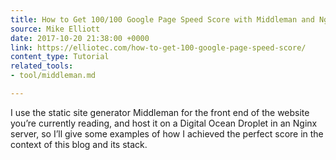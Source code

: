 ```yaml
---
title: How to Get 100/100 Google Page Speed Score with Middleman and Nginx
source: Mike Elliott
date: 2017-10-20 21:38:00 +0000
link: https://elliotec.com/how-to-get-100-google-page-speed-score/
content_type: Tutorial
related_tools:
- tool/middleman.md

---
```

I use the static site generator Middleman for the front end of the website you’re currently reading, and host it on a Digital Ocean Droplet in an Nginx server, so I’ll give some examples of how I achieved the perfect score in the context of this blog and its stack.





